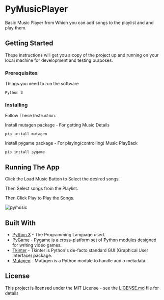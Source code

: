 # PyMusicPlayer

Basic Music Player from Which you can add songs to the playlist and and play them.

## Getting Started

These instructions will get you a copy of the project up and running on your local machine for development and testing purposes.

### Prerequisites

Things you need to run the software

```
Python 3
```
### Installing

Follow These Instruction.

Install mutagen package - For getting Music Details

```
pip install mutagen
```

Install pygame package -  For playing(controlling) Music PlayBack

```
pip install pygame
```
## Running The App

Click the Load Music Button to Select the desired songs.

Then Select songs from the Playlist.

Then Click Play to Play the Songs.


![pymusic](https://user-images.githubusercontent.com/59336381/76986608-e30c3f00-6967-11ea-87a1-2b8ee6052728.png)

## Built With

* [Python 3](https://www.python.org/) - The Programming Language used.
* [PyGame](https://www.pygame.org/news) - Pygame is a cross-platform set of Python modules designed for writing video games.
* [Tkinter](https://wiki.python.org/moin/TkInter) - Tkinter is Python's de-facto standard GUI (Graphical User Interface) package.
* [Mutagen](https://mutagen.readthedocs.io/en/latest/s) - Mutagen is a Python module to handle audio metadata.

## License

This project is licensed under the MIT License - see the [LICENSE.md](LICENSE) file for details
